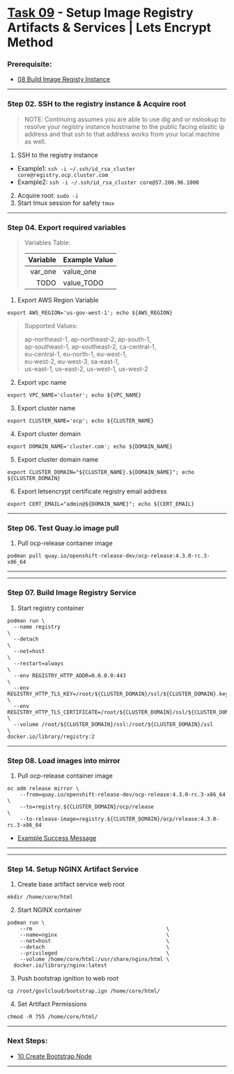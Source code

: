 # [Task 09](../tasks/registry) - Setup Image Registry Artifacts & Services | Lets Encrypt Method
### Prerequisite:
  + [08 Build Image Registy Instance]
--------------------------------------------------------------------------------
### Step 02\. SSH to the registry instance & Acquire root
>   NOTE:
>   Continuing assumes you are able to use dig and or nslookup to resolve your
>   registry instance hostname to the public facing elastic ip address and that
>   ssh to that address works from your local machine as well.

  1. SSH to the registry instance
  - Example1: ` ssh -i ~/.ssh/id_rsa_cluster core@registry.ocp.cluster.com `
  - Example2: ` ssh -i ~/.ssh/id_rsa_cluster core@57.200.96.1000 `
  2. Acquire root: ` sudo -i `
  3. Start tmux session for safety
    `tmux`

---------------------------------------------------------------------------------
### Step 04\. Export required variables
>   Variables Table:
>   
>   | Variable        | Example Value   |
>   |----------------:|:----------------|
>   | var_one         | value_one       |
>   | TODO            | value_TODO      |

  1. Export AWS Region Variable
```
export AWS_REGION='us-gov-west-1'; echo ${AWS_REGION} 
```
>   Supported Values:
>
>   ap-northeast-1, ap-northeast-2, ap-south-1,    
>   ap-southeast-1, ap-southeast-2, ca-central-1,    
>   eu-central-1, eu-north-1, eu-west-1,    
>   eu-west-2, eu-west-3, sa-east-1,    
>   us-east-1, us-east-2, us-west-1, us-west-2    
>   

  2. Export vpc name
```
export VPC_NAME='cluster'; echo ${VPC_NAME} 
```
  3. Export cluster name
```
export CLUSTER_NAME='ocp'; echo ${CLUSTER_NAME} 
```
  4. Export cluster domain
```
export DOMAIN_NAME='cluster.com'; echo ${DOMAIN_NAME}
```
  5. Export cluster domain name
```
export CLUSTER_DOMAIN="${CLUSTER_NAME}.${DOMAIN_NAME}"; echo ${CLUSTER_DOMAIN}
```
  6. Export letsencrypt certificate registry email address
```
export CERT_EMAIL="admin@${DOMAIN_NAME}"; echo ${CERT_EMAIL}
```

---------------------------------------------------------------------------------
### Step 06\. Test Quay.io image pull
  1. Pull ocp-release container image
```
podman pull quay.io/openshift-release-dev/ocp-release:4.3.0-rc.3-x86_64
```

---------------------------------------------------------------------------------
---------------------------------------------------------------------------------
### Step 07\. Build Image Registry Service
  1. Start registry container
```
podman run \
  --name registry                                                                       \
  --detach                                                                              \
  --net=host                                                                            \
  --restart=always                                                                      \
  --env REGISTRY_HTTP_ADDR=0.0.0.0:443                                                  \
  --env REGISTRY_HTTP_TLS_KEY=/root/${CLUSTER_DOMAIN}/ssl/${CLUSTER_DOMAIN}.key         \
  --env REGISTRY_HTTP_TLS_CERTIFICATE=/root/${CLUSTER_DOMAIN}/ssl/${CLUSTER_DOMAIN}.pem \
  --volume /root/${CLUSTER_DOMAIN}/ssl:/root/${CLUSTER_DOMAIN}/ssl                      \
docker.io/library/registry:2
```

---------------------------------------------------------------------------------
### Step 08\. Load images into mirror
  1. Pull ocp-release container image
```
oc adm release mirror \
    --from=quay.io/openshift-release-dev/ocp-release:4.3.0-rc.3-x86_64          \
    --to=registry.${CLUSTER_DOMAIN}/ocp/release                                 \
    --to-release-image=registry.${CLUSTER_DOMAIN}/ocp/release:4.3.0-rc.3-x86_64
```
  + [Example Success Message]    
---------------------------------------------------------------------------------
---------------------------------------------------------------------------------
### Step 14. Setup NGINX Artifact Service
  1. Create base artifact service web root
```
mkdir /home/core/html
```
  2. Start NGINX container
```
podman run \
    --rm                                           \
    --name=nginx                                   \
    --net=host                                     \
    --detach                                       \
    --privileged                                   \
    --volume /home/core/html:/usr/share/nginx/html \
  docker.io/library/nginx:latest
```
  3. Push bootstrap ignition to web root
```
cp /root/govlcloud/bootstrap.ign /home/core/html/
```
  4. Set Artifact Permissions
```
chmod -R 755 /home/core/html/
```

---------------------------------------------------------------------------------
### Next Steps:
  + [10 Create Bootstrap Node]
--------------------------------------------------------------------------------
[08 Build Image Registy Instance]:../manual/08_ImageRegistryInstance.md
[10 Create Bootstrap Node]:../manual/10_Bootstrap.md
[EC2]:https://console.amazonaws-us-gov.com/ec2/home
[VPC]:https://console.amazonaws-us-gov.com/vpc/home
[AMIs]:https://console.amazonaws-us-gov.com/ec2/home#Images
[Instances]:https://console.amazonaws-us-gov.com/ec2/home#Instances
[AWS Console]:https://console.amazonaws-us-gov.com/console/home
[Elastic IPs]:https://console.amazonaws-us-gov.com/vpc/home#Addresses
[Route 53 DNS]:https://console.amazonaws-us-gov.com/route53/home
[User-provisioned Infrastructure]:https://cloud.redhat.com/openshift/install/aws/user-provisioned
[Red Hat OpenShift Cluster Manager]:https://cloud.redhat.com/openshift/
[Example Success Message]:../tasks/registry/lib/install-config/oc_adm_success_example.txt
